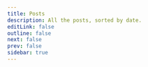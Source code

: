 ```yaml
---
title: Posts
description: All the posts, sorted by date.
editLink: false
outline: false
next: false
prev: false
sidebar: true
---
```


<script setup>
import Index from './.vitepress/theme/Posts.vue'
</script>

<Index/>